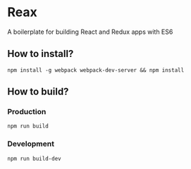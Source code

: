 # Reax

A boilerplate for building React and Redux apps with ES6

## How to install?

`npm install -g webpack webpack-dev-server && npm install`

## How to build?

### Production

`npm run build`

### Development

`npm run build-dev`
